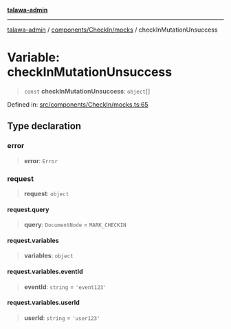 [**talawa-admin**](../../../../README.md)

***

[talawa-admin](../../../../README.md) / [components/CheckIn/mocks](../README.md) / checkInMutationUnsuccess

# Variable: checkInMutationUnsuccess

> `const` **checkInMutationUnsuccess**: `object`[]

Defined in: [src/components/CheckIn/mocks.ts:65](https://github.com/gautam-divyanshu/talawa-admin/blob/cfee07d9592eee1569f258baf49181c393e48f1b/src/components/CheckIn/mocks.ts#L65)

## Type declaration

### error

> **error**: `Error`

### request

> **request**: `object`

#### request.query

> **query**: `DocumentNode` = `MARK_CHECKIN`

#### request.variables

> **variables**: `object`

#### request.variables.eventId

> **eventId**: `string` = `'event123'`

#### request.variables.userId

> **userId**: `string` = `'user123'`

